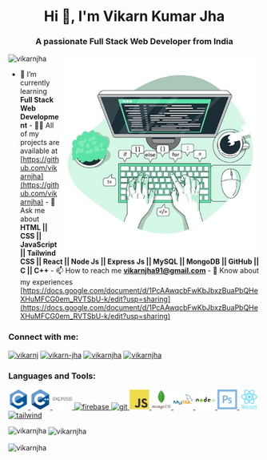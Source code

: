 <h1 align="center">Hi 👋, I'm Vikarn Kumar Jha</h1>
<h3 align="center">A passionate Full Stack Web Developer from India</h3>

<img align="right" width="400" alt="programming img" src="/programming img1.jpg">


<p align="left">
  <img
    src="https://komarev.com/ghpvc/?username=vikarnjha&label=Profile%20views&color=0e75b6&style=flat"
    alt="vikarnjha"
  />
</p>

- 🌱 I’m currently learning **Full Stack Web Development** - 👨‍💻 All of my
projects are available at
[https://github.com/vikarnjha](https://github.com/vikarnjha) - 💬 Ask me about
**HTML || CSS || JavaScript || Tailwind CSS || React || Node Js || Express Js ||
MySQL || MongoDB || GitHub || C || C++** - 📫 How to reach me
**vikarnjha91@gmail.com** - 📄 Know about my experiences
[https://docs.google.com/document/d/1PcAAwqcbFwKbJbxzBuaPbQHeXHuMFCG0em_RVTSbU-k/edit?usp=sharing](https://docs.google.com/document/d/1PcAAwqcbFwKbJbxzBuaPbQHeXHuMFCG0em_RVTSbU-k/edit?usp=sharing)

<h3 align="left">Connect with me:</h3>
<p align="left">
  <a href="https://twitter.com/vikarnj" target="blank"
    ><img
      align="center"
      src="https://raw.githubusercontent.com/rahuldkjain/github-profile-readme-generator/master/src/images/icons/Social/twitter.svg"
      alt="vikarnj"
      height="30"
      width="40"
  /></a>
  <a href="https://linkedin.com/in/vikarn-jha" target="blank"
    ><img
      align="center"
      src="https://raw.githubusercontent.com/rahuldkjain/github-profile-readme-generator/master/src/images/icons/Social/linked-in-alt.svg"
      alt="vikarn-jha"
      height="30"
      width="40"
  /></a>
  <a href="https://fb.com/vikarnjha" target="blank"
    ><img
      align="center"
      src="https://raw.githubusercontent.com/rahuldkjain/github-profile-readme-generator/master/src/images/icons/Social/facebook.svg"
      alt="vikarnjha"
      height="30"
      width="40"
  /></a>
  <a href="https://instagram.com/vikarnjha" target="blank"
    ><img
      align="center"
      src="https://raw.githubusercontent.com/rahuldkjain/github-profile-readme-generator/master/src/images/icons/Social/instagram.svg"
      alt="vikarnjha"
      height="30"
      width="40"
  /></a>
</p>

<h3 align="left">Languages and Tools:</h3>
<p align="left">
  <a href="https://www.cprogramming.com/" target="_blank" rel="noreferrer">
    <img
      src="https://raw.githubusercontent.com/devicons/devicon/master/icons/c/c-original.svg"
      alt="c"
      width="40"
      height="40"
    />
  </a>
  <a href="https://www.w3schools.com/cpp/" target="_blank" rel="noreferrer">
    <img
      src="https://raw.githubusercontent.com/devicons/devicon/master/icons/cplusplus/cplusplus-original.svg"
      alt="cplusplus"
      width="40"
      height="40"
    />
  </a>
  <a href="https://expressjs.com" target="_blank" rel="noreferrer">
    <img
      src="https://raw.githubusercontent.com/devicons/devicon/master/icons/express/express-original-wordmark.svg"
      alt="express"
      width="40"
      height="40"
    />
  </a>
  <a href="https://firebase.google.com/" target="_blank" rel="noreferrer">
    <img
      src="https://www.vectorlogo.zone/logos/firebase/firebase-icon.svg"
      alt="firebase"
      width="40"
      height="40"
    />
  </a>
  <a href="https://git-scm.com/" target="_blank" rel="noreferrer">
    <img
      src="https://www.vectorlogo.zone/logos/git-scm/git-scm-icon.svg"
      alt="git"
      width="40"
      height="40"
    />
  </a>
  <a
    href="https://developer.mozilla.org/en-US/docs/Web/JavaScript"
    target="_blank"
    rel="noreferrer"
  >
    <img
      src="https://raw.githubusercontent.com/devicons/devicon/master/icons/javascript/javascript-original.svg"
      alt="javascript"
      width="40"
      height="40"
    />
  </a>
  <a href="https://www.mongodb.com/" target="_blank" rel="noreferrer">
    <img
      src="https://raw.githubusercontent.com/devicons/devicon/master/icons/mongodb/mongodb-original-wordmark.svg"
      alt="mongodb"
      width="40"
      height="40"
    />
  </a>
  <a href="https://www.mysql.com/" target="_blank" rel="noreferrer">
    <img
      src="https://raw.githubusercontent.com/devicons/devicon/master/icons/mysql/mysql-original-wordmark.svg"
      alt="mysql"
      width="40"
      height="40"
    />
  </a>
  <a href="https://nodejs.org" target="_blank" rel="noreferrer">
    <img
      src="https://raw.githubusercontent.com/devicons/devicon/master/icons/nodejs/nodejs-original-wordmark.svg"
      alt="nodejs"
      width="40"
      height="40"
    />
  </a>
  <a href="https://www.photoshop.com/en" target="_blank" rel="noreferrer">
    <img
      src="https://raw.githubusercontent.com/devicons/devicon/master/icons/photoshop/photoshop-line.svg"
      alt="photoshop"
      width="40"
      height="40"
    />
  </a>
  <a href="https://reactjs.org/" target="_blank" rel="noreferrer">
    <img
      src="https://raw.githubusercontent.com/devicons/devicon/master/icons/react/react-original-wordmark.svg"
      alt="react"
      width="40"
      height="40"
    />
  </a>
  <a href="https://tailwindcss.com/" target="_blank" rel="noreferrer">
    <img
      src="https://www.vectorlogo.zone/logos/tailwindcss/tailwindcss-icon.svg"
      alt="tailwind"
      width="40"
      height="40"
    />
  </a>
</p>

<p>
  <img
    align="left"
    src="https://github-readme-stats.vercel.app/api/top-langs?username=vikarnjha&show_icons=true&locale=en&layout=compact"
    alt="vikarnjha"
  />
</p>

<p>
  &nbsp;<img
    align="center"
    src="https://github-readme-stats.vercel.app/api?username=vikarnjha&show_icons=true&locale=en"
    alt="vikarnjha"
  />
</p>

<p>
  <img
    align="center"
    src="https://github-readme-streak-stats.herokuapp.com/?user=vikarnjha&"
    alt="vikarnjha"
  />
</p>

